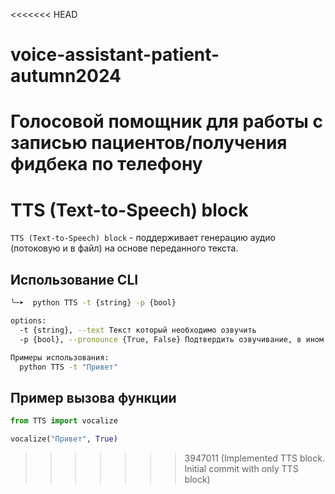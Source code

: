 <<<<<<< HEAD
# voice-assistant-patient-autumn2024
Голосовой помощник для работы с записью пациентов/получения фидбека по телефону
=======
# TTS (Text-to-Speech) block

`TTS (Text-to-Speech) block` - поддерживает генерацию аудио (потоковую и в файл) на основе переданного текста.

## Использование CLI

```bash
╰─➤  python TTS -t {string} -p {bool}

options:
  -t {string}, --text Текст который необходимо озвучить
  -p {bool}, --pronounce {True, False} Подтвердить озвучивание, в ином случае результат запишится в mp3

Примеры использования:
  python TTS -t "Привет"
```

## Пример вызова функции

```python
from TTS import vocalize

vocalize("Привет", True)
```
>>>>>>> 3947011 (Implemented TTS block. Initial commit with only TTS block)
